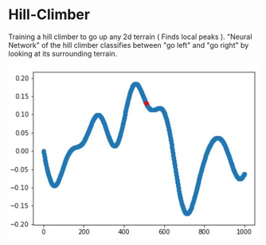 # Hill-Climber
Training a hill climber to go up any 2d terrain ( Finds local peaks ).
"Neural Network" of the hill climber classifies between "go left" and "go right" by looking at its surrounding terrain.

![Sample report](<./about_example.JPG>)

